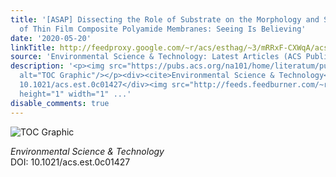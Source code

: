 ```yaml
---
title: '[ASAP] Dissecting the Role of Substrate on the Morphology and Separation Properties
  of Thin Film Composite Polyamide Membranes: Seeing Is Believing'
date: '2020-05-20'
linkTitle: http://feedproxy.google.com/~r/acs/esthag/~3/mRRxF-CXWqA/acs.est.0c01427
source: 'Environmental Science & Technology: Latest Articles (ACS Publications)'
description: '<p><img src="https://pubs.acs.org/na101/home/literatum/publisher/achs/journals/content/esthag/0/esthag.ahead-of-print/acs.est.0c01427/20200520/images/medium/es0c01427_0006.gif"
  alt="TOC Graphic"/></p><div><cite>Environmental Science & Technology</cite></div><div>DOI:
  10.1021/acs.est.0c01427</div><img src="http://feeds.feedburner.com/~r/acs/esthag/~4/mRRxF-CXWqA"
  height="1" width="1" ...'
disable_comments: true
---
```

<p><img src="https://pubs.acs.org/na101/home/literatum/publisher/achs/journals/content/esthag/0/esthag.ahead-of-print/acs.est.0c01427/20200520/images/medium/es0c01427_0006.gif" alt="TOC Graphic"/></p><div><cite>Environmental Science & Technology</cite></div><div>DOI: 10.1021/acs.est.0c01427</div><img src="http://feeds.feedburner.com/~r/acs/esthag/~4/mRRxF-CXWqA" height="1" width="1" ...